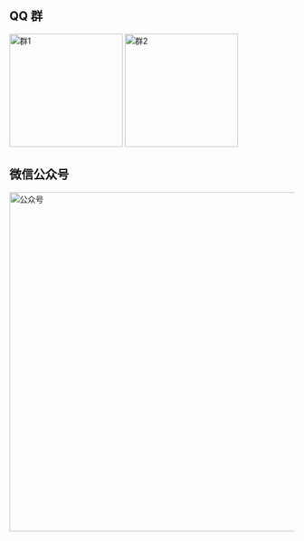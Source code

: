 ## QQ 群

<img src="http://apk.neters.club/images/NETCore-VUE.png" alt="群1" width="200" >
<img src="http://apk.neters.club/images/NETCore-VUE-2.png" alt="群2" width="200" >


## 微信公众号

<img src="http://apk.neters.club/images/wechat.png" alt="公众号" width="600" >



